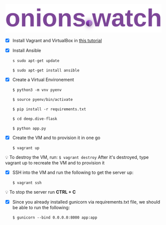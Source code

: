 ![onion.watch](static/onions.png)

- [x] Install Vagrant and VirtualBox in [this tutorial](https://www.bogotobogo.com/DevOps/Vagrant/Vagrant_VirtualBox.php)

- [x] Install Ansible

  `s sudo apt-get update`

  `$ sudo apt-get install ansible`

- [x] Create a Virtual Environement

  `$ python3 -m vnv pyenv`

  `$ source pyenv/bin/activate`

  `$ pip install -r requirements.txt`

  `$ cd deep.dive-flask`
  
  `$ python app.py`

- [x] Create the VM and to provision it in one go

  `$ vagrant up`
  
:bulb: To destroy the VM, run:
  `$ vagrant destroy` 
  After it's destroyed, type vagrant up to recreate the VM and to provision it
  
- [x] SSH into the VM and run the following to get the server up:

  `$ vagrant ssh`
  
:bulb: To stop the server run **CTRL + C**

- [x] Since you already installed gunicorn via requirements.txt file, we should be able to run the following:
  
  `$ gunicorn --bind 0.0.0.0:8000 app:app` 

